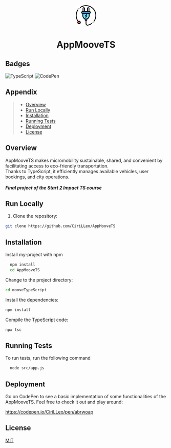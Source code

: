 
<p align="center">
  <img src="https://raw.githubusercontent.com/CiriLLeo/AppMooveTS/main/src/img/icon64px.png" />
</p>

<p align="center">
    <h1 align="center">AppMooveTS</h1>
</p>

## Badges

![TypeScript](https://img.shields.io/badge/typescript-%23007ACC.svg?style=for-the-badge&logo=typescript&logoColor=white)
![CodePen](https://img.shields.io/badge/Codepen-000000?style=for-the-badge&logo=codepen&logoColor=white)


## Appendix

> - [Overview](#overview)
> - [Run Locally](#run-locally)
> - [Installation](#installation)
> - [Running Tests](#running-tests)
> - [Deployment](#deployment)
> - [License](#license)

## Overview


AppMooveTS makes micromobility sustainable, shared, and convenient by facilitating access to eco-friendly transportation. <br>
Thanks to TypeScript, it efficiently manages available vehicles, user bookings, and city operations. <br><br>
***Final project of the Start 2 Impact TS course***
    
## Run Locally

1. Clone the repository:

```sh
git clone https://github.com/CiriLLeo/AppMooveTS
```

## Installation

Install my-project with npm

```bash
  npm install
  cd AppMooveTS
```
Change to the project directory:

```sh
cd mooveTypeScript
```

Install the dependencies:

```sh
npm install
```

Compile the TypeScript code:

```sh
npx tsc
```

## Running Tests

To run tests, run the following command

```bash
  node src/app.js
```


## Deployment

Go on CodePen to see a basic implementation of some functionalities of the AppMooveTS. Feel free to check it out and play around:

https://codepen.io/CiriLLeo/pen/abrwoap

## License

[MIT](https://choosealicense.com/licenses/mit/)

